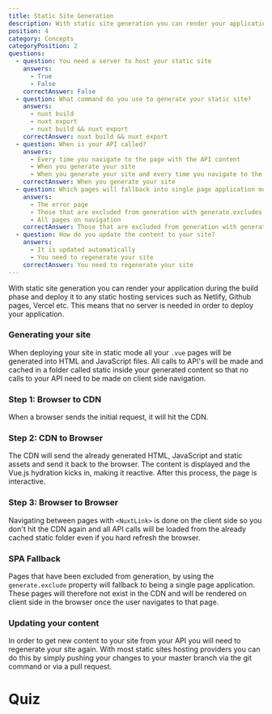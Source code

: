 ```yaml
---
title: Static Site Generation
description: With static site generation you can render your application during the build phase and deploy it to any static hosting services such as Netlify, Github pages, Vercel etc.
position: 4
category: Concepts
categoryPosition: 2
questions:
  - question: You need a server to host your static site
    answers:
      - True
      - False
    correctAnswer: False
  - question: What command do you use to generate your static site?
    answers:
      - nuxt build
      - nuxt export
      - nuxt build && nuxt export
    correctAnswer: nuxt build && nuxt export
  - question: When is your API called?
    answers:
      - Every time you navigate to the page with the API content
      - When you generate your site
      - When you generate your site and every time you navigate to the page with the API content
    correctAnswer: When you generate your site
  - question: Which pages will fallback into single page application mode?
    answers:
      - The error page
      - Those that are excluded from generation with generate.excludes
      - All pages on navigation
    correctAnswer: Those that are excluded from generation with generate.excludes
  - question: How do you update the content to your site?
    answers:
      - It is updated automatically
      - You need to regenerate your site
    correctAnswer: You need to regenerate your site
---
```


With static site generation you can render your application during the build phase and deploy it to any static hosting services such as Netlify, Github pages, Vercel etc. This means that no server is needed in order to deploy your application. 

### Generating your site

When deploying your site in static mode all your `.vue` pages will be generated into HTML and JavaScript files. All calls to API's will be made and cached in a folder called static inside your generated content so that no calls to your API need to be made on client side navigation.

### Step 1: Browser to CDN

When a browser sends the initial request, it will hit the CDN. 

### Step 2: CDN to Browser

The CDN will send the already generated HTML, JavaScript and static assets and send it back to the browser. The content is displayed and the Vue.js hydration kicks in, making it reactive. After this process, the page is interactive.

### Step 3: Browser to Browser

Navigating between pages with `<NuxtLink>` is done on the client side so you don't hit the CDN again and all API calls will be loaded from the already cached static folder even if you hard refresh the browser.

### SPA Fallback

Pages that have been excluded from generation, by using the `generate.exclude` property will fallback to being a single page application. These pages will therefore not exist in the CDN and will be rendered on client side in the browser once the user navigates to that page. 

### Updating your content

In order to get new content to your site from your API you will need to regenerate your site again. With most static sites hosting providers you can do this by simply pushing your changes to your master branch via the git command or via a pull request.

# Quiz

<quiz :questions="questions"></quiz>

